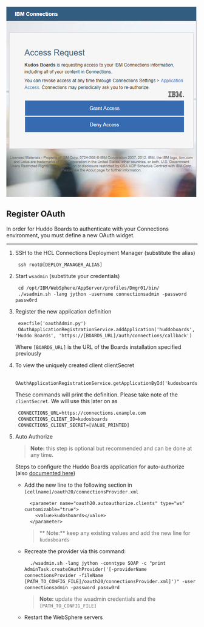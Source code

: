 ![Outcome](/assets/connections/auth.png)


## Register OAuth
In order for Huddo Boards to authenticate with your Connections environment, you must define a new OAuth widget.

---

1. SSH to the HCL Connections Deployment Manager (substitute the alias)

        ssh root@[DEPLOY_MANAGER_ALIAS]

1. Start `wsadmin` (substitute your credentials)

        cd /opt/IBM/WebSphere/AppServer/profiles/Dmgr01/bin/
        ./wsadmin.sh -lang jython -username connectionsadmin -password passw0rd

1. Register the new application definition

        execfile('oauthAdmin.py')
        OAuthApplicationRegistrationService.addApplication('huddoboards', 'Huddo Boards', 'https://[BOARDS_URL]/auth/connections/callback')

    Where `[BOARDS_URL]` is the URL of the Boards installation specified previously


1. To view the uniquely created client clientSecret

        OAuthApplicationRegistrationService.getApplicationById('kudosboards')


    These commands will print the definition. Please take note of the `clientSecret`.  We will use this later on as

        CONNECTIONS_URL=https://connections.example.com
        CONNECTIONS_CLIENT_ID=kudosboards
        CONNECTIONS_CLIENT_SECRET=[VALUE_PRINTED]

1. Auto Authorize

    > **Note:** this step is optional but recommended and can be done at any time.

    Steps to configure the Huddo Boards application for auto-authorize (also [documented here](https://help.hcltechsw.com/connections/v65/admin/admin/t_admin_registeroauthclientwprovider.html))

    - Add the new line to the following section in `[cellname]/oauth20/connectionsProvider.xml`

            <parameter name="oauth20.autoauthorize.clients" type="ws" customizable="true">
              <value>kudosboards</value>
            </parameter>

        > ** Note:** keep any existing values and add the new line for `kudosboards`

    - Recreate the provider via this command:

            ./wsadmin.sh -lang jython -conntype SOAP -c "print AdminTask.createOAuthProvider('[-providerName connectionsProvider -fileName  [PATH_TO_CONFIG_FILE]/oauth20/connectionsProvider.xml]')" -user connectionsadmin -password passw0rd

        > **Note:** update the wsadmin credentials and the `[PATH_TO_CONFIG_FILE]`

    - Restart the WebSphere servers
